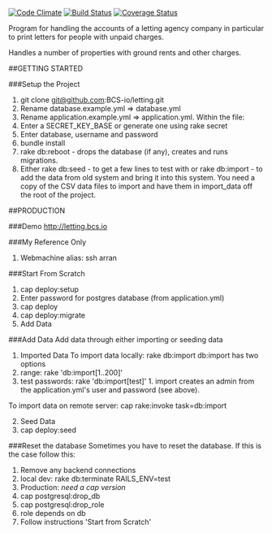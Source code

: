 [![Code Climate](https://codeclimate.com/github/BCS-io/letting.png)](https://codeclimate.com/github/BCS-io/letting)
[![Build Status](https://travis-ci.org/BCS-io/letting.png)](https://travis-ci.org/BCS-io/letting)
[![Coverage Status](https://coveralls.io/repos/BCS-io/letting/badge.png)](https://coveralls.io/r/BCS-io/letting)

Program for handling the accounts of a letting agency company in particular to print letters for people with unpaid charges.

Handles a number of properties with ground rents and other charges.

##GETTING STARTED

###Setup the Project

1. git clone git@github.com:BCS-io/letting.git
2. Rename database.example.yml => database.yml
3. Rename application.example.yml => application.yml. Within the file:
  1. Enter a SECRET_KEY_BASE or generate one using rake secret
  2. Enter database, username and password
4. bundle install
5. rake db:reboot - drops the database (if any), creates and runs migrations.
4. Either
  rake db:seed - to get a few lines to test with
  or
  rake db:import - to add the data from old system and bring it into this system. You need a copy of the CSV data files to import and have them in import_data off the root of the project.

##PRODUCTION

###Demo
http://letting.bcs.io

###My Reference Only
1. Webmachine alias: ssh arran

###Start From Scratch
1. cap deploy:setup
  1. Enter password for postgres database (from application.yml)
2. cap deploy
3. cap deploy:migrate
4. Add Data

###Add Data
Add data through either importing or seeding data

1. Imported Data
  To import data locally: rake db:import
  db:import has two options
  1. range:  rake 'db:import[1..200]'
  2. test passwords: rake 'db:import[test]'
    1. import creates an admin from the application.yml's user and password (see above).

  To import data on remote server:
  cap rake:invoke task=db:import

2. Seed Data
  1. cap deploy:seed

###Reset the database
Sometimes you have to reset the database. If this is the case follow this:
1. Remove any backend connections
  1. local dev: rake db:terminate RAILS_ENV=test
  2. Production: *need a cap version*
2. cap postgresql:drop_db
3. cap postgresql:drop_role
  1. role depends on db
4. Follow instructions 'Start from Scratch'

